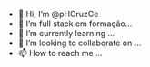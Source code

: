 - 👋 Hi, I’m @pHCruzCe
- 👀 I’m full stack em formação...
- 🌱 I’m currently learning ...
- 💞️ I’m looking to collaborate on ...
- 📫 How to reach me ...

<!---
pHCruzCe/pHCruzCe is a ✨ special ✨ repository because its `README.md` (this file) appears on your GitHub profile.
You can click the Preview link to take a look at your changes.
--->
